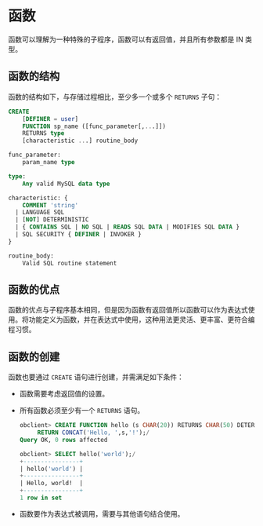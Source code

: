 # 函数 

函数可以理解为一种特殊的子程序，函数可以有返回值，并且所有参数都是 IN 类型。

## 函数的结构 

函数的结构如下，与存储过程相比，至少多一个或多个 `RETURNS` 子句：

```sql
CREATE
    [DEFINER = user]
    FUNCTION sp_name ([func_parameter[,...]])
    RETURNS type
    [characteristic ...] routine_body

func_parameter:
    param_name type

type:
    Any valid MySQL data type

characteristic: {
    COMMENT 'string'
  | LANGUAGE SQL
  | [NOT] DETERMINISTIC
  | { CONTAINS SQL | NO SQL | READS SQL DATA | MODIFIES SQL DATA }
  | SQL SECURITY { DEFINER | INVOKER }
}

routine_body:
    Valid SQL routine statement
```

## 函数的优点 

函数的优点与子程序基本相同，但是因为函数有返回值所以函数可以作为表达式使用。将功能定义为函数，并在表达式中使用，这种用法更灵活、更丰富、更符合编程习惯。

## 函数的创建 

函数也要通过 `CREATE` 语句进行创建，并需满足如下条件：

* 函数需要考虑返回值的设置。

* 所有函数必须至少有一个 `RETURNS` 语句。

  ```sql
  obclient> CREATE FUNCTION hello (s CHAR(20)) RETURNS CHAR(50) DETERMINISTIC
       RETURN CONCAT('Hello, ',s,'!');/
  Query OK, 0 rows affected 
  
  obclient> SELECT hello('world');/
  +----------------+
  | hello('world') |
  +----------------+
  | Hello, world!  |
  +----------------+
  1 row in set
  ```

* 函数要作为表达式被调用，需要与其他语句结合使用。

  



